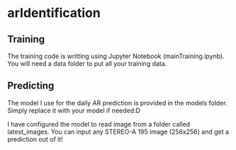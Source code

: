 # arIdentification

## Training

The training code is writting using Jupyter Notebook (mainTraining.ipynb). You will need a data folder to put all your training data.

## Predicting

The model I use for the daily AR prediction is provided in the models folder. Simply replace it with your model if needed:D

I have configured the model to read image from a folder called latest_images. You can input any STEREO-A 195 image (256x256) and get a prediction out of it!